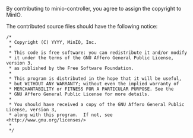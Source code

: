 By contributing to minio-controller, you agree to assign the copyright to MinIO.

The contributed source files should have the following notice:

```
/*
 * Copyright (C) YYYY, MinIO, Inc.
 *
 * This code is free software: you can redistribute it and/or modify
 * it under the terms of the GNU Affero General Public License, version 3,
 * as published by the Free Software Foundation.
 *
 * This program is distributed in the hope that it will be useful,
 * but WITHOUT ANY WARRANTY; without even the implied warranty of
 * MERCHANTABILITY or FITNESS FOR A PARTICULAR PURPOSE. See the
 * GNU Affero General Public License for more details.
 *
 * You should have received a copy of the GNU Affero General Public License, version 3,
 * along with this program.  If not, see <http://www.gnu.org/licenses/>
 *
 */
 ```
